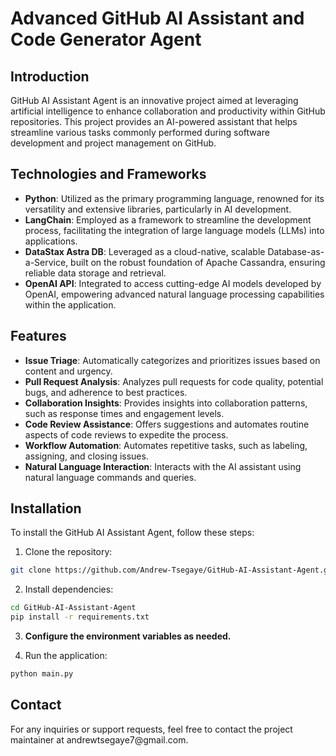 <h1> Advanced GitHub AI Assistant and Code Generator Agent </h1> 

<h2>Introduction</h2>
<p>
  GitHub AI Assistant Agent is an innovative project aimed at leveraging artificial intelligence to enhance collaboration and productivity within GitHub repositories. This project provides an AI-powered assistant that helps streamline various tasks commonly performed during software development and project management on GitHub.
</p>

## Technologies and Frameworks

- **Python**: Utilized as the primary programming language, renowned for its versatility and extensive libraries, particularly in AI development.
- **LangChain**: Employed as a framework to streamline the development process, facilitating the integration of large language models (LLMs) into applications.
- **DataStax Astra DB**:  Leveraged as a cloud-native, scalable Database-as-a-Service, built on the robust foundation of Apache Cassandra, ensuring reliable data storage and retrieval.
- **OpenAI API**: Integrated to access cutting-edge AI models developed by OpenAI, empowering advanced natural language processing capabilities within the application.
  
## Features
- **Issue Triage**: Automatically categorizes and prioritizes issues based on content and urgency.
- **Pull Request Analysis**: Analyzes pull requests for code quality, potential bugs, and adherence to best practices.
- **Collaboration Insights**: Provides insights into collaboration patterns, such as response times and engagement levels.
- **Code Review Assistance**: Offers suggestions and automates routine aspects of code reviews to expedite the process.
- **Workflow Automation**: Automates repetitive tasks, such as labeling, assigning, and closing issues.
- **Natural Language Interaction**: Interacts with the AI assistant using natural language commands and queries.


<h2>Installation</h2>
To install the GitHub AI Assistant Agent, follow these steps:

1. Clone the repository:

```bash
git clone https://github.com/Andrew-Tsegaye/GitHub-AI-Assistant-Agent.git
```

2. Install dependencies:

```bash
cd GitHub-AI-Assistant-Agent
pip install -r requirements.txt
```

3. **Configure the environment variables as needed.**

4. Run the application:

```bash
python main.py
```

<h2>Contact</h2>
For any inquiries or support requests, feel free to contact the project maintainer at andrewtsegaye7@gmail.com.




